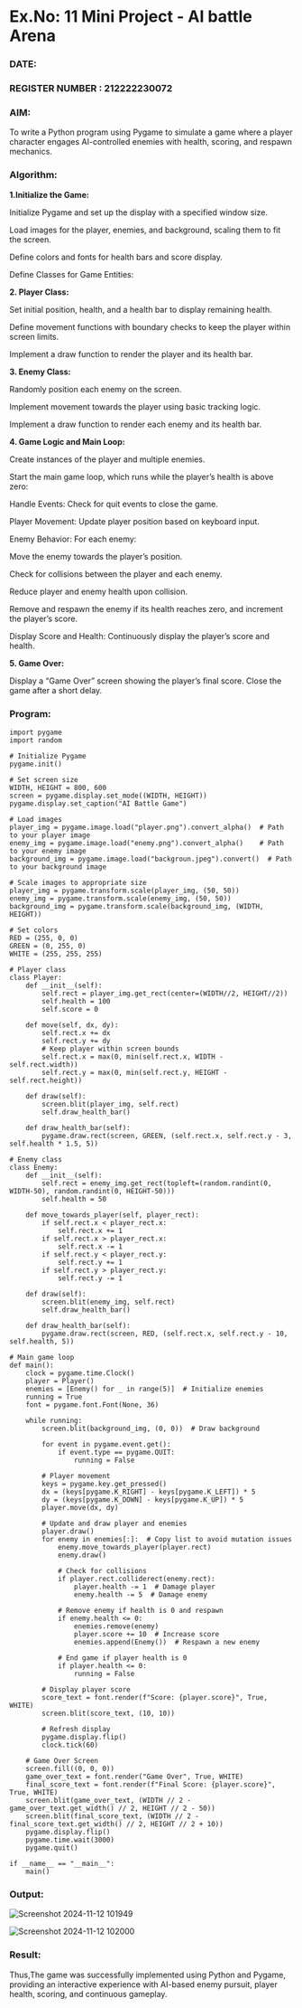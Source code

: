 # Ex.No: 11  Mini Project - AI battle Arena
### DATE:                                                                            
### REGISTER NUMBER : 212222230072
### AIM: 
To write a Python program using Pygame to simulate a game where a player character engages AI-controlled enemies with health, scoring, and respawn mechanics.
### Algorithm:
**1.Initialize the Game:**

  Initialize Pygame and set up the display with a specified window size.
  
  Load images for the player, enemies, and background, scaling them to fit the screen.
  
  Define colors and fonts for health bars and score display.
  
  Define Classes for Game Entities:

**2. Player Class:**
   
  Set initial position, health, and a health bar to display remaining health.

  Define movement functions with boundary checks to keep the player within screen limits.
  
  Implement a draw function to render the player and its health bar.
  
**3. Enemy Class:**
   
  Randomly position each enemy on the screen.

  Implement movement towards the player using basic tracking logic.
  
  Implement a draw function to render each enemy and its health bar.
  
**4. Game Logic and Main Loop:**

  Create instances of the player and multiple enemies.
  
  Start the main game loop, which runs while the player’s health is above zero:
  
  Handle Events: Check for quit events to close the game.
  
  Player Movement: Update player position based on keyboard input.
  
  Enemy Behavior: For each enemy:
  
  Move the enemy towards the player’s position.
  
  Check for collisions between the player and each enemy.
  
  Reduce player and enemy health upon collision.
  
  Remove and respawn the enemy if its health reaches zero, and increment the player’s score.
  
  Display Score and Health: Continuously display the player’s score and health.
  
**5. Game Over:**

  Display a “Game Over” screen showing the player’s final score.
  Close the game after a short delay.
### Program:
```
import pygame
import random

# Initialize Pygame
pygame.init()

# Set screen size
WIDTH, HEIGHT = 800, 600
screen = pygame.display.set_mode((WIDTH, HEIGHT))
pygame.display.set_caption("AI Battle Game")

# Load images
player_img = pygame.image.load("player.png").convert_alpha()  # Path to your player image
enemy_img = pygame.image.load("enemy.png").convert_alpha()    # Path to your enemy image
background_img = pygame.image.load("backgroun.jpeg").convert()  # Path to your background image

# Scale images to appropriate size
player_img = pygame.transform.scale(player_img, (50, 50))
enemy_img = pygame.transform.scale(enemy_img, (50, 50))
background_img = pygame.transform.scale(background_img, (WIDTH, HEIGHT))

# Set colors
RED = (255, 0, 0)
GREEN = (0, 255, 0)
WHITE = (255, 255, 255)

# Player class
class Player:
    def __init__(self):
        self.rect = player_img.get_rect(center=(WIDTH//2, HEIGHT//2))
        self.health = 100
        self.score = 0

    def move(self, dx, dy):
        self.rect.x += dx
        self.rect.y += dy
        # Keep player within screen bounds
        self.rect.x = max(0, min(self.rect.x, WIDTH - self.rect.width))
        self.rect.y = max(0, min(self.rect.y, HEIGHT - self.rect.height))

    def draw(self):
        screen.blit(player_img, self.rect)
        self.draw_health_bar()

    def draw_health_bar(self):
        pygame.draw.rect(screen, GREEN, (self.rect.x, self.rect.y - 3, self.health * 1.5, 5))

# Enemy class
class Enemy:
    def __init__(self):
        self.rect = enemy_img.get_rect(topleft=(random.randint(0, WIDTH-50), random.randint(0, HEIGHT-50)))
        self.health = 50

    def move_towards_player(self, player_rect):
        if self.rect.x < player_rect.x:
            self.rect.x += 1
        if self.rect.x > player_rect.x:
            self.rect.x -= 1
        if self.rect.y < player_rect.y:
            self.rect.y += 1
        if self.rect.y > player_rect.y:
            self.rect.y -= 1

    def draw(self):
        screen.blit(enemy_img, self.rect)
        self.draw_health_bar()

    def draw_health_bar(self):
        pygame.draw.rect(screen, RED, (self.rect.x, self.rect.y - 10, self.health, 5))

# Main game loop
def main():
    clock = pygame.time.Clock()
    player = Player()
    enemies = [Enemy() for _ in range(5)]  # Initialize enemies
    running = True
    font = pygame.font.Font(None, 36)

    while running:
        screen.blit(background_img, (0, 0))  # Draw background

        for event in pygame.event.get():
            if event.type == pygame.QUIT:
                running = False

        # Player movement
        keys = pygame.key.get_pressed()
        dx = (keys[pygame.K_RIGHT] - keys[pygame.K_LEFT]) * 5
        dy = (keys[pygame.K_DOWN] - keys[pygame.K_UP]) * 5
        player.move(dx, dy)

        # Update and draw player and enemies
        player.draw()
        for enemy in enemies[:]:  # Copy list to avoid mutation issues
            enemy.move_towards_player(player.rect)
            enemy.draw()

            # Check for collisions
            if player.rect.colliderect(enemy.rect):
                player.health -= 1  # Damage player
                enemy.health -= 5  # Damage enemy

            # Remove enemy if health is 0 and respawn
            if enemy.health <= 0:
                enemies.remove(enemy)
                player.score += 10  # Increase score
                enemies.append(Enemy())  # Respawn a new enemy

            # End game if player health is 0
            if player.health <= 0:
                running = False

        # Display player score
        score_text = font.render(f"Score: {player.score}", True, WHITE)
        screen.blit(score_text, (10, 10))

        # Refresh display
        pygame.display.flip()
        clock.tick(60)

    # Game Over Screen
    screen.fill((0, 0, 0))
    game_over_text = font.render("Game Over", True, WHITE)
    final_score_text = font.render(f"Final Score: {player.score}", True, WHITE)
    screen.blit(game_over_text, (WIDTH // 2 - game_over_text.get_width() // 2, HEIGHT // 2 - 50))
    screen.blit(final_score_text, (WIDTH // 2 - final_score_text.get_width() // 2, HEIGHT // 2 + 10))
    pygame.display.flip()
    pygame.time.wait(3000)
    pygame.quit()

if __name__ == "__main__":
    main()
```
### Output:
![Screenshot 2024-11-12 101949](https://github.com/user-attachments/assets/caf442ea-a238-4bb3-bfa9-d9d258b8c0c3)

![Screenshot 2024-11-12 102000](https://github.com/user-attachments/assets/4254762b-4de4-401a-aebc-21437ad5e7bb)



### Result:
Thus,The game was successfully implemented using Python and Pygame, providing an interactive experience with AI-based enemy pursuit, player health, scoring, and continuous gameplay.
